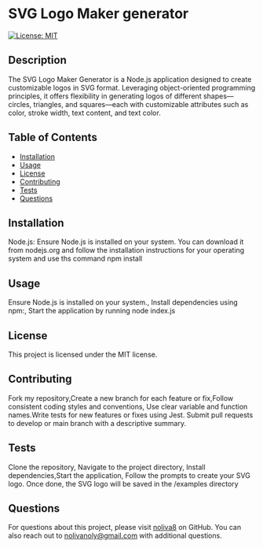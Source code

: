 # SVG Logo Maker generator

[![License: MIT](https://img.shields.io/badge/License-MIT-yellow.svg)](https://opensource.org/licenses/MIT)

## Description
The SVG Logo Maker Generator is a Node.js application designed to create customizable logos in SVG format. Leveraging object-oriented programming principles, it offers flexibility in generating logos of different shapes—circles, triangles, and squares—each with customizable attributes such as color, stroke width, text content, and text color.

## Table of Contents
- [Installation](#installation)
- [Usage](#usage)
- [License](#license)
- [Contributing](#contributing)
- [Tests](#tests)
- [Questions](#questions)

## Installation
Node.js: Ensure Node.js is installed on your system. You can download it from nodejs.org and follow the installation instructions for your operating system and  use ths command  npm install

## Usage
Ensure Node.js is installed on your system.,  Install dependencies using npm:,  Start the application by running node index.js

## License

This project is licensed under the MIT license.

## Contributing
Fork my repository,Create a new branch for each feature or fix,Follow consistent coding styles and conventions, Use clear variable and function names.Write tests for new features or fixes using Jest. Submit pull requests to develop or main branch with a descriptive summary.

## Tests
Clone the repository, Navigate to the project directory, Install dependencies,Start the application, Follow the prompts to create your SVG logo. Once done, the SVG logo will be saved in the /examples directory

## Questions
For questions about this project, please visit [noliva8](https://github.com/noliva8) on GitHub.
You can also reach out to nolivanoly@gmail.com with additional questions.
